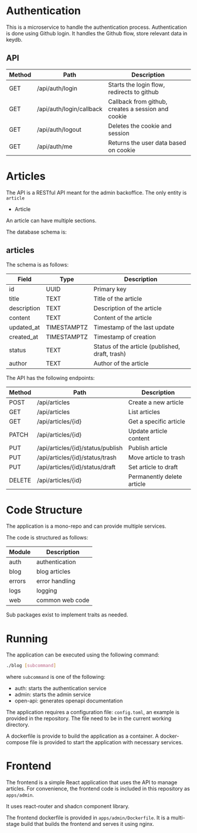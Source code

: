 # Authentication

This is a microservice to handle the authentication process.
Authentication is done using Github login.
It handles the Github flow, store relevant data in keydb.

## API

| Method | Path                     | Description                                        |
| ------ | ------------------------ | -------------------------------------------------- |
| GET    | /api/auth/login          | Starts the login flow, redirects to github         |
| GET    | /api/auth/login/callback | Callback from github, creates a session and cookie |
| GET    | /api/auth/logout         | Deletes the cookie and session                     |
| GET    | /api/auth/me             | Returns the user data based on cookie              |

# Articles

The API is a RESTful API meant for the admin backoffice.
The only entity is `article`

- Article

An article can have multiple sections.

The database schema is:

## articles

The schema is as follows:

| Field       | Type        | Description                                     |
| ----------- | ----------- | ----------------------------------------------- |
| id          | UUID        | Primary key                                     |
| title       | TEXT        | Title of the article                            |
| description | TEXT        | Description of the article                      |
| content     | TEXT        | Content of the article                          |
| updated_at  | TIMESTAMPTZ | Timestamp of the last update                    |
| created_at  | TIMESTAMPTZ | Timestamp of creation                           |
| status      | TEXT        | Status of the article (published, draft, trash) |
| author      | TEXT        | Author of the article                           |

The API has the following endpoints:

| Method | Path                              | Description                |
| ------ | --------------------------------- | -------------------------- |
| POST   | /api/articles                     | Create a new article       |
| GET    | /api/articles                     | List articles              |
| GET    | /api/articles/{id}                | Get a specific article     |
| PATCH  | /api/articles/{id}                | Update article content     |
| PUT    | /api/articles/{id}/status/publish | Publish article            |
| PUT    | /api/articles/{id}/status/trash   | Move article to trash      |
| PUT    | /api/articles/{id}/status/draft   | Set article to draft       |
| DELETE | /api/articles/{id}                | Permanently delete article |

# Code Structure

The application is a mono-repo and can provide multiple services.

The code is structured as follows:

| Module | Description     |
| ------ | --------------- |
| auth   | authentication  |
| blog   | blog articles   |
| errors | error handling  |
| logs   | logging         |
| web    | common web code |

Sub packages exist to implement traits as needed.

# Running

The application can be executed using the following command:

```sh
./blog [subcommand]
```

where `subcommand` is one of the following:

- auth: starts the authentication service
- admin: starts the admin service
- open-api: generates openapi documentation

The application requires a configuration file: `config.toml`, an example is provided in the repository.
The file need to be in the current working directory.

A dockerfile is provide to build the application as a container.
A docker-compose file is provided to start the application with necessary services.

# Frontend

The frontend is a simple React application that uses the API to manage articles.
For convenience, the frontend code is included in this repository as `apps/admin`.

It uses react-router and shadcn component library.

The frontend dockerfile is provided in `apps/admin/Dockerfile`.
It is a multi-stage build that builds the frontend and serves it using nginx.

